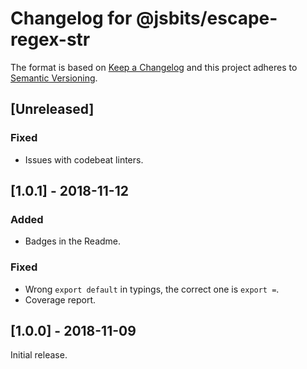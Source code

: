 # Changelog for @jsbits/escape-regex-str

The format is based on [Keep a Changelog](https://keepachangelog.com/en/1.0.0/) and this project adheres to [Semantic Versioning](https://semver.org/spec/v2.0.0.html).

## \[Unreleased]

### Fixed

- Issues with codebeat linters.

## \[1.0.1] - 2018-11-12

### Added

- Badges in the Readme.

### Fixed

- Wrong `export default` in typings, the correct one is `export =`.
- Coverage report.

## \[1.0.0] - 2018-11-09

Initial release.
